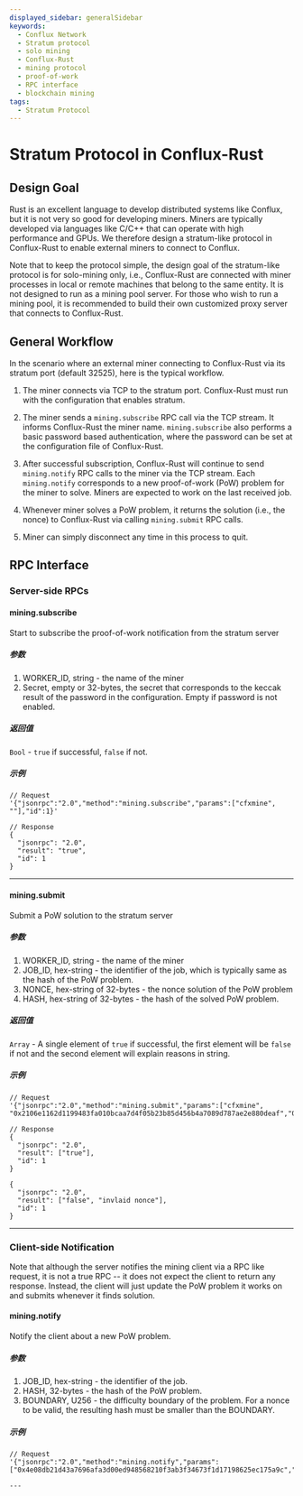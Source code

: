```yaml
---
displayed_sidebar: generalSidebar
keywords:
  - Conflux Network
  - Stratum protocol
  - solo mining
  - Conflux-Rust
  - mining protocol
  - proof-of-work
  - RPC interface
  - blockchain mining
tags:
  - Stratum Protocol
---
```


# Stratum Protocol in Conflux-Rust

## Design Goal

Rust is an excellent language to develop distributed systems like Conflux, but
it is not very so good for developing miners. Miners are typically developed
via languages like C/C++ that can operate with high performance and GPUs. We
therefore design a stratum-like protocol in Conflux-Rust to enable external
miners to connect to Conflux.

Note that to keep the protocol simple, the design goal of the stratum-like
protocol is for solo-mining only, i.e., Conflux-Rust are connected with miner
processes in local or remote machines that belong to the same entity. It is not
designed to run as a mining pool server. For those who wish to run a mining
pool, it is recommended to build their own customized proxy server that
connects to Conflux-Rust.

## General Workflow

In the scenario where an external miner connecting to Conflux-Rust via its
stratum port (default 32525), here is the typical workflow.

1. The miner connects via TCP to the stratum port. Conflux-Rust must run with
   the configuration that enables stratum.

2. The miner sends a `mining.subscribe` RPC call via the TCP stream. It informs
   Conflux-Rust the miner name. `mining.subscribe` also performs a basic password
   based authentication, where the password can be set at the configuration file
   of Conflux-Rust.

3. After successful subscription, Conflux-Rust will continue to send
   `mining.notify` RPC calls to the miner via the TCP stream. Each `mining.notify`
   corresponds to a new proof-of-work (PoW) problem for the miner to solve. Miners
   are expected to work on the last received job.

4. Whenever miner solves a PoW problem, it returns the solution (i.e., the
   nonce) to Conflux-Rust via calling `mining.submit` RPC calls.

5. Miner can simply disconnect any time in this process to quit.

## RPC Interface

### Server-side RPCs

#### mining.subscribe

Start to subscribe the proof-of-work notification from the stratum server

##### 参数

1. WORKER_ID, string - the name of the miner
2. Secret, empty or 32-bytes, the secret that corresponds to the keccak result
   of the password in the configuration. Empty if password is not enabled.

##### 返回值

`Bool` - `true` if successful, `false` if not.

##### 示例

```
// Request
'{"jsonrpc":"2.0","method":"mining.subscribe","params":["cfxmine", ""],"id":1}'

// Response
{
  "jsonrpc": "2.0",
  "result": "true",
  "id": 1
}
```

---

#### mining.submit

Submit a PoW solution to the stratum server

##### 参数

1. WORKER_ID, string - the name of the miner
2. JOB_ID, hex-string - the identifier of the job, which is typically same as
   the hash of the PoW problem.
3. NONCE, hex-string of 32-bytes - the nonce solution of the PoW problem
4. HASH, hex-string of 32-bytes - the hash of the solved PoW problem.

##### 返回值

`Array` - A single element of `true` if successful, the first element will be
`false` if not and the second element will explain reasons in string.

##### 示例

```
// Request
'{"jsonrpc":"2.0","method":"mining.submit","params":["cfxmine", "0x2106e1162d1199483fa010bcaa7d4f05b23b85d456b4a7089d787ae2e880deaf","0x21b49d385865819a171ed8cd9d9f80acc468e501f3486d3600000000000c786c","0x2106e1162d1199483fa010bcaa7d4f05b23b85d456b4a7089d787ae2e880deaf"],"id":1}'

// Response
{
  "jsonrpc": "2.0",
  "result": ["true"],
  "id": 1
}

{
  "jsonrpc": "2.0",
  "result": ["false", "invlaid nonce"],
  "id": 1
}
```

---

### Client-side Notification

Note that although the server notifies the mining client via a RPC like
request, it is not a true RPC -- it does not expect the client to return any
response. Instead, the client will just update the PoW problem it works on and
submits whenever it finds solution.

#### mining.notify

Notify the client about a new PoW problem.

##### 参数

1. JOB_ID, hex-string - the identifier of the job.
2. HASH, 32-bytes - the hash of the PoW problem.
3. BOUNDARY, U256 - the difficulty boundary of the problem. For a nonce to be valid, the resulting
   hash must be smaller than the BOUNDARY.

##### 示例

```
// Request
'{"jsonrpc":"2.0","method":"mining.notify","params":["0x4e08db21d43a7696afa3d00ed948568210f3ab3f34673f1d17198625ec175a9c","0x4e08db21d43a7696afa3d00ed948568210f3ab3f34673f1d17198625ec175a9c","0x1a4e3422948568210f3ab3f34673f1d17198625ec175a9c"],"id":3}'

---
```
